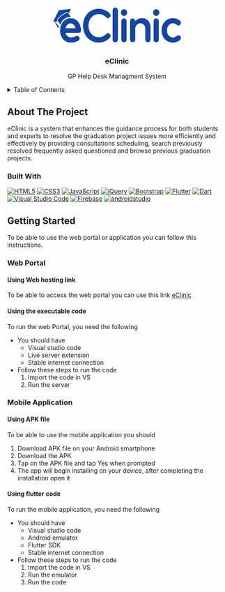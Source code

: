 <br />
<div align="center">
  <a href="https://github.com/othneildrew/Best-README-Template">
    <img src="eclinic_application/assets/images/eClinicLogo-blue1.png" alt="Logo" width="300" height="90">
  </a>

  <h3 align="center">eClinic</h3>

  <p align="center">
   GP Help Desk Managment System
  </p>
</div>


<!-- TABLE OF CONTENTS -->
<details>
  <summary>Table of Contents</summary>
  <ol>
    <li>
      <a href="#about-the-project">About The Project</a>
      <ul>
        <li><a href="#built-with">Built With</a></li>
      </ul>
    </li>
    <li>
      <a href="#getting-started">Getting Started</a>
      <ul>
        <li><a href="#web-portal">Web Portal</a></li>
        <li><a href="#mobile-application">Mobile Application</a></li>
      </ul>
    </li>
   
  </ol>
</details>


<!-- ABOUT THE PROJECT -->
## About The Project

eClinic is a system that enhances the guidance process for both students and experts to resolve the graduation project issues more efficiently and effectively by providing consultations scheduling, search previously resolved frequently asked questioned and browse previous graduation projects.


### Built With

<span>
<a href="https://www.w3.org/TR/html5/" title="HTML5">
<img src="https://github.com/get-icon/geticon/raw/master/icons/html-5.svg" alt="HTML5" width="60px" height="60px"></a> 

<a href="https://www.w3.org/TR/CSS/" title="CSS3">
<img src="https://github.com/get-icon/geticon/raw/master/icons/css-3.svg" alt="CSS3" width="60px" height="60px"></a>

<a href="https://developer.mozilla.org/en-US/docs/Web/JavaScript" title="JavaScript">
<img src="https://github.com/get-icon/geticon/raw/master/icons/javascript.svg" alt="JavaScript" width="50px" height="50px"></a>

<a href="https://jquery.com/" title="jQuery">
<img src="https://github.com/get-icon/geticon/raw/master/icons/jquery-icon.svg" alt="jQuery" width="50px" height="50px"></a>



<a href="https://getbootstrap.com/" title="Bootstrap">
<img src="https://github.com/get-icon/geticon/raw/master/icons/bootstrap.svg" alt="Bootstrap" width="50px" height="50px"></a>



<a href="https://flutter.dev/" title="Flutter">
<img src="https://github.com/get-icon/geticon/raw/master/icons/flutter.svg" alt="Flutter" width="50px" height="50px"></a>

<a href="https://dart.dev/" title="Dart">
<img src="https://github.com/get-icon/geticon/raw/master/icons/dart.svg" alt="Dart" width="50px" height="50px"></a>

<a href="https://code.visualstudio.com/" title="Visual Studio Code">
<img src="https://github.com/get-icon/geticon/raw/master/icons/visual-studio-code.svg" alt="Visual Studio Code" width="50px" height="50px"></a>


<a href="https://www.firebase.com/" title="Firebase">
<img src="https://github.com/get-icon/geticon/raw/master/icons/firebase.svg" alt="Firebase" width="50px" height="50px"></a>

 <a href="https://developer.android.com/studio" title="Android Studio">
<img src="https://skillicons.dev/icons?i=androidstudio" alt="androidstudio" width="50px" height="50px"></a>
</span>



<!-- GETTING STARTED -->
## Getting Started

To be able to use the web portal or application you can follow this instructions.

### Web Portal

#### Using Web hosting link
To be able to access the web portal you can use this link [eClinic](https://eclinic-app.com/login.html)

#### Using the executable code
To run the web Portal, you need the following
* You should have
   * Visual studio code 
   * Live server extension
   * Stable internet connection
* Follow these steps to run the code
   1. Import the code in VS
   2. Run the server



### Mobile Application
#### Using APK file
To be able to use the mobile application you should
1. Download APK file on your Android smartphone
2. Download the APK
3. Tap on the APK file and tap Yes when prompted
4. The app will begin installing on your device, after completing the installation open it

#### Using flutter code
To run the mobile application, you need the following
* You should have
   * Visual studio code 
   * Android emulator
   * Flutter SDK
   * Stable internet connection
* Follow these steps to run the code
   1.	Import the code in VS
   2. Run the emulator
   3. Run the code








